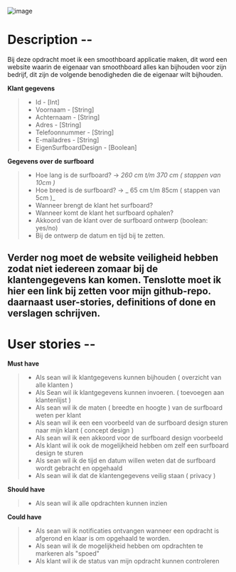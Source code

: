 ![image](https://github.com/MistrBrend/Smoothboard/assets/104073696/14b50812-f088-41d5-8c0d-31c57fcc71cd)

# Description --

Bij deze opdracht moet ik een smoothboard applicatie maken, dit word een website waarin de eigenaar van smoothboard alles kan bijhouden voor zijn bedrijf, dit zijn de volgende benodigheden die de eigenaar wilt bijhouden.

**Klant gegevens**
> - Id - [Int]
> - Voornaam - [String]
> - Achternaam - [String]
> - Adres - [String]
> - Telefoonnummer - [String]
> - E-mailadres - [String]
> - EigenSurfboardDesign - [Boolean]

 

**Gegevens over de surfboard** 
> - Hoe lang is de surfboard?    ->    _260 cm  t/m 370 cm ( stappen van 10cm )_ 
> - Hoe breed is de surfboard?   ->    _ 65 cm t/m 85cm ( stappen van 5cm )_  
> - Wanneer brengt de klant het surfboard? 
> - Wanneer komt de klant het surfboard ophalen?	 
> - Akkoord van de klant over de surfboard ontwerp (boolean: yes/no)
> - Bij de ontwerp de datum en tijd bij te zetten. 

 

## Verder nog moet de website veiligheid hebben zodat niet iedereen zomaar bij de klantengegevens kan komen. Tenslotte moet ik hier een link bij zetten voor mijn github-repo. daarnaast user-stories, definitions of done en verslagen schrijven. 


# User stories --

**Must have**
> - Als sean wil ik klantgegevens kunnen bijhouden ( overzicht van alle klanten )
> - Als Sean wil ik klantgegevens kunnen invoeren. ( toevoegen aan klantenlijst )
> - Als sean wil ik de maten ( breedte en hoogte ) van de surfboard weten per klant
> - Als sean wil ik een een voorbeeld van de surfboard design sturen naar mijn klant ( concept design )
> - Als sean wil ik een akkoord voor de surfboard design voorbeeld
> - Als klant wil ik ook de mogelijkheid hebben om zelf een surfboard design te sturen
> - Als sean wil ik de tijd en datum willen weten dat de surfboard wordt gebracht en opgehaald
> - Als sean wil ik dat de klantengegevens veilig staan ( privacy )
  
**Should have**
> - Als sean wil ik alle opdrachten kunnen inzien

**Could have**
> - Als sean wil ik notificaties ontvangen wanneer een opdracht is afgerond en klaar is om opgehaald te worden.
> - Als sean wil ik de mogelijkheid hebben om opdrachten te markeren als "spoed"
> - Als klant wil ik de status van mijn opdracht kunnen controleren


